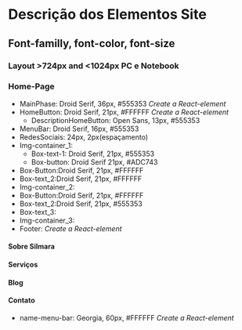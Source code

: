 # Descrição dos Elementos Site 
## Font-familly, font-color, font-size
### Layout >724px and <1024px PC e Notebook
### Home-Page
- MainPhase: Droid Serif, 36px, #555353 *Create a React-element*
- HomeButton: Droid Serif, 21px, #FFFFFF *Create a React-element*
    - DescriptionHomeButton: Open Sans, 13px, #555353
- MenuBar: Droid Serif, 16px, #555353
- RedesSociais: 24px, 2px(espaçamento)
- Img-container_1:
    - Box-text-1: Droid Serif, 21px, #555353
    - Box-button: Droid Serif 21px, #ADC743
- Box-Button:Droid Serif, 21px, #FFFFFF 
- Box-text_2:Droid Serif, 21px, #FFFFFF
- Img-container_2:
- Box-Button:Droid Serif, 21px, #FFFFFF 
- Box-text_2:Droid Serif, 21px, #555353
- Box-text_3:
- Img-container_3:
- Footer: *Create a React-element*
#### Sobre Silmara
#### Serviços
#### Blog 
#### Contato
- name-menu-bar: Georgia, 60px, #FFFFFF *Create a React-element*